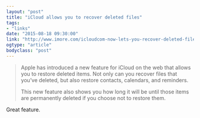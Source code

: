```yaml
---
layout: "post"
title: "iCloud allows you to recover deleted files"
tags: 
- "links"
date: "2015-08-18 09:30:00"
link: "http://www.imore.com/icloudcom-now-lets-you-recover-deleted-files-contacts-and-calendars"
ogtype: "article"
bodyclass: "post"
---
```


> Apple has introduced a new feature for iCloud on the web that allows you to restore deleted items. Not only can you recover files that you’ve deleted, but also restore contacts, calendars, and reminders.
>
> This new feature also shows you how long it will be until those items are permanently deleted if you choose not to restore them.

Great feature.